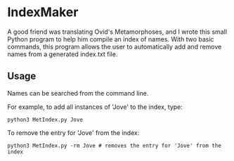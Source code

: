 # IndexMaker
A good friend was translating Ovid's Metamorphoses, and I wrote this small Python program to help him compile an index of names. With two basic commands, this program allows the user to automatically add and remove names from a generated index.txt file.


## Usage

Names can be searched from the command line.

For example, to add all instances of 'Jove' to the index, type:
```
python3 MetIndex.py Jove
```
To remove the entry for 'Jove' from the index:
```
python3 MetIndex.py -rm Jove # removes the entry for 'Jove' from the index
```


